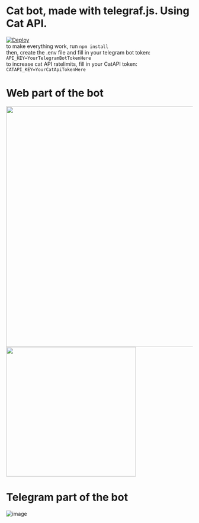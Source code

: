 # Cat bot, made with telegraf.js. Using Cat API.
[![Deploy](https://www.herokucdn.com/deploy/button.svg)](https://www.heroku.com/deploy?template=https://github.com/kotru21/cat-api-telegraf) <br/>
to make everything work, run
`npm install` <br>
then, create the .env file and fill in your telegram bot token:
`API_KEY=YourTelegramBotTokenHere`
<br>
to increase cat API ratelimits, fill in your CatAPI token:
`CATAPI_KEY=YourCatApiTokenHere`
 # Web part of the bot
<img src="https://github.com/user-attachments/assets/8f4b27ff-b499-4a99-ab2e-8cef76b7a8ef" width=650 align="top"/>

<img src="https://github.com/user-attachments/assets/2a9729d4-f941-47f8-a263-14a74b651f05" width=350 />

 # Telegram part of the bot
 
![image](https://github.com/user-attachments/assets/0923e4d9-379a-4198-ad8f-1c22a283fb2d)
